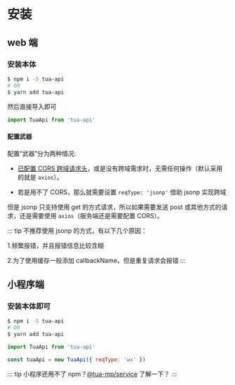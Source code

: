 # 安装
## web 端
### 安装本体

```bash
$ npm i -S tua-api
# OR
$ yarn add tua-api
```

然后直接导入即可

```js
import TuaApi from 'tua-api'
```

#### 配置武器
配置“武器”分为两种情况:

* [已配置 CORS 跨域请求头](https://developer.mozilla.org/zh-CN/docs/Web/HTTP/Access_control_CORS)，或是没有跨域需求时，无需任何操作（默认采用的就是 `axios`）。

* 若是用不了 CORS，那么就需要设置 `reqType: 'jsonp'` 借助 jsonp 实现跨域

但是 jsonp 只支持使用 get 的方式请求，所以如果需要发送 post 或其他方式的请求，还是需要使用 `axios`（服务端还是需要配置 CORS）。

::: tip
不推荐使用 jsonp 的方式，有以下几个原因：

1.频繁报错，并且报错信息比较含糊

2.为了使用缓存一般添加 callbackName，但是重复请求会报错
:::

## 小程序端
### 安装本体即可

```bash
$ npm i -S tua-api
# OR
$ yarn add tua-api
```

```js
import TuaApi from 'tua-api'

const tuaApi = new TuaApi({ reqType: 'wx' })
```

::: tip
小程序还用不了 npm？[@tua-mp/service](https://tuateam.github.io/tua-mp/tua-mp-service/) 了解一下？
:::
